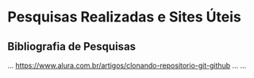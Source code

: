 # Pesquisas Realizadas e Sites Úteis #





## Bibliografia de Pesquisas ##

... https://www.alura.com.br/artigos/clonando-repositorio-git-github 
...
... 
